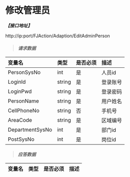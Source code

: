 # 修改管理员

_**【接口地址】**_

http://ip:port/FJAction/Adaption/EditAdminPerson

> #### _请求数据_

| 变量名 | 类型 | 是否必须 | 描述 |
| :--- | :--- | :--- | :--- |
| PersonSysNo | int | 是 | 人员id |
| LoginId | string | 是 | 登录账号 |
| LoginPwd | string | 是 | 登录密码 |
| PersonName | string | 是 | 用户姓名 |
| CellPhoneNo | string | 否 | 手机号 |
| AreaCode | string | 是 | 区域编号 |
| DepartmentSysNo | int | 是 | 部门id |
| PostSysNo | int | 是 | 岗位id |

> #### _应答数据_


| 变量名 | 类型 | 是否必须 | 描述 |
| :--- | :--- | :--- | :--- |






